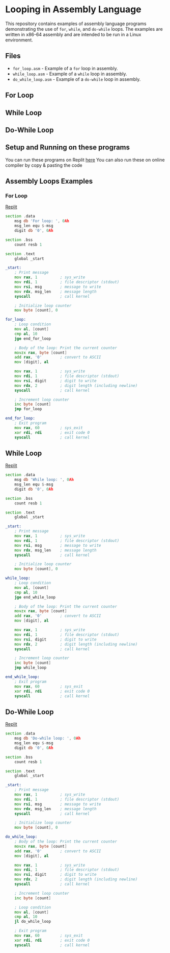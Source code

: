 # Looping in Assembly Language

This repository contains examples of assembly language programs demonstrating the use of `for`, `while`, and `do-while` loops. The examples are written in x86-64 assembly and are intended to be run in a Linux environment.

## Files

- `for_loop.asm` - Example of a `for` loop in assembly.
- `while_loop.asm` - Example of a `while` loop in assembly.
- `do_while_loop.asm` - Example of a `do-while` loop in assembly.


## For Loop

## While Loop

## Do-While Loop



## Setup and Running on these programs

You can run these programs on Replit [here](https://replit.com/@AljonFernando/Assembly-x64?v=1)
You can also run these on online compiler by copy & pasting the code

## Assembly Loops Examples


### For Loop

[Replit](https://replit.com/@AljonFernando/Assembly-x64#for_loop.asm)

```asm
section .data
    msg db 'For loop: ', 0Ah
    msg_len equ $-msg
    digit db '0', 0Ah

section .bss
    count resb 1

section .text
    global _start

_start:
    ; Print message
    mov rax, 1          ; sys_write
    mov rdi, 1          ; file descriptor (stdout)
    mov rsi, msg        ; message to write
    mov rdx, msg_len    ; message length
    syscall             ; call kernel

    ; Initialize loop counter
    mov byte [count], 0

for_loop:
    ; Loop condition
    mov al, [count]
    cmp al, 10
    jge end_for_loop

    ; Body of the loop: Print the current counter
    movzx rax, byte [count]
    add rax, '0'        ; convert to ASCII
    mov [digit], al

    mov rax, 1          ; sys_write
    mov rdi, 1          ; file descriptor (stdout)
    mov rsi, digit      ; digit to write
    mov rdx, 2          ; digit length (including newline)
    syscall             ; call kernel

    ; Increment loop counter
    inc byte [count]
    jmp for_loop

end_for_loop:
    ; Exit program
    mov rax, 60         ; sys_exit
    xor rdi, rdi        ; exit code 0
    syscall             ; call kernel

```


## While Loop

[Replit](https://replit.com/@AljonFernando/Assembly-x64#while_loop.asm)

```asm
section .data
    msg db 'While loop: ', 0Ah
    msg_len equ $-msg
    digit db '0', 0Ah

section .bss
    count resb 1

section .text
    global _start

_start:
    ; Print message
    mov rax, 1          ; sys_write
    mov rdi, 1          ; file descriptor (stdout)
    mov rsi, msg        ; message to write
    mov rdx, msg_len    ; message length
    syscall             ; call kernel

    ; Initialize loop counter
    mov byte [count], 0

while_loop:
    ; Loop condition
    mov al, [count]
    cmp al, 10
    jge end_while_loop

    ; Body of the loop: Print the current counter
    movzx rax, byte [count]
    add rax, '0'        ; convert to ASCII
    mov [digit], al

    mov rax, 1          ; sys_write
    mov rdi, 1          ; file descriptor (stdout)
    mov rsi, digit      ; digit to write
    mov rdx, 2          ; digit length (including newline)
    syscall             ; call kernel

    ; Increment loop counter
    inc byte [count]
    jmp while_loop

end_while_loop:
    ; Exit program
    mov rax, 60         ; sys_exit
    xor rdi, rdi        ; exit code 0
    syscall             ; call kernel

```


## Do-While Loop

[Replit](https://replit.com/@AljonFernando/Assembly-x64#do-while_loop.asm)

```asm
section .data
    msg db 'Do-while loop: ', 0Ah
    msg_len equ $-msg
    digit db '0', 0Ah

section .bss
    count resb 1

section .text
    global _start

_start:
    ; Print message
    mov rax, 1          ; sys_write
    mov rdi, 1          ; file descriptor (stdout)
    mov rsi, msg        ; message to write
    mov rdx, msg_len    ; message length
    syscall             ; call kernel

    ; Initialize loop counter
    mov byte [count], 0

do_while_loop:
    ; Body of the loop: Print the current counter
    movzx rax, byte [count]
    add rax, '0'        ; convert to ASCII
    mov [digit], al

    mov rax, 1          ; sys_write
    mov rdi, 1          ; file descriptor (stdout)
    mov rsi, digit      ; digit to write
    mov rdx, 2          ; digit length (including newline)
    syscall             ; call kernel

    ; Increment loop counter
    inc byte [count]

    ; Loop condition
    mov al, [count]
    cmp al, 10
    jl do_while_loop

    ; Exit program
    mov rax, 60         ; sys_exit
    xor rdi, rdi        ; exit code 0
    syscall             ; call kernel

```
